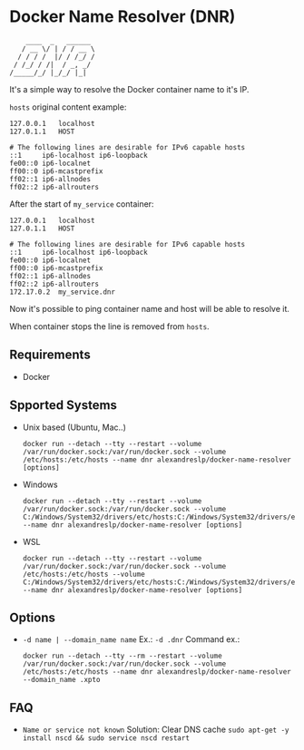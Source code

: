 # Docker Name Resolver (DNR)
```
    ____  _   ______  
   / __ \/ | / / __ \ 
  / / / /  |/ / /_/ / 
 / /_/ / /|  / _, _/  
/_____/_/ |_/_/ |_|   
```
It's a simple way to resolve the Docker container name to it's IP.

`hosts` original content example:
```
127.0.0.1	localhost
127.0.1.1	HOST

# The following lines are desirable for IPv6 capable hosts
::1     ip6-localhost ip6-loopback
fe00::0 ip6-localnet
ff00::0 ip6-mcastprefix
ff02::1 ip6-allnodes
ff02::2	ip6-allrouters
```

After the start of `my_service` container:
```
127.0.0.1	localhost
127.0.1.1	HOST

# The following lines are desirable for IPv6 capable hosts
::1     ip6-localhost ip6-loopback
fe00::0 ip6-localnet
ff00::0 ip6-mcastprefix
ff02::1 ip6-allnodes
ff02::2	ip6-allrouters
172.17.0.2	my_service.dnr
```

Now it's possible to ping container name and host will be able to resolve it.

When container stops the line is removed from `hosts`.

## Requirements
- Docker

## Spported Systems
- Unix based (Ubuntu, Mac..)  
  ```
  docker run --detach --tty --restart --volume /var/run/docker.sock:/var/run/docker.sock --volume /etc/hosts:/etc/hosts --name dnr alexandreslp/docker-name-resolver [options]
  ```
- Windows  
  ```
  docker run --detach --tty --restart --volume /var/run/docker.sock:/var/run/docker.sock --volume C:/Windows/System32/drivers/etc/hosts:C:/Windows/System32/drivers/etc/hosts --name dnr alexandreslp/docker-name-resolver [options]
  ```
- WSL  
  ```
  docker run --detach --tty --restart --volume /var/run/docker.sock:/var/run/docker.sock --volume /etc/hosts:/etc/hosts --volume C:/Windows/System32/drivers/etc/hosts:C:/Windows/System32/drivers/etc/hosts --name dnr alexandreslp/docker-name-resolver [options]
  ```

## Options
- `-d name | --domain_name name` Ex.: `-d .dnr`
  Command ex.:
  ```
  docker run --detach --tty --rm --restart --volume /var/run/docker.sock:/var/run/docker.sock --volume /etc/hosts:/etc/hosts --name dnr alexandreslp/docker-name-resolver --domain_name .xpto
  ```
## FAQ
- `Name or service not known` Solution: Clear DNS cache `sudo apt-get -y install nscd && sudo service nscd restart`
